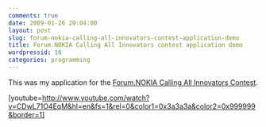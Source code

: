 ```yaml
---
comments: true
date: 2009-01-26 20:04:00
layout: post
slug: forum-nokia-calling-all-innovators-contest-application-demo
title: Forum.NOKIA Calling All Innovators contest application demo
wordpressid: 16
categories: programming
---
```


This was my application for the [Forum.NOKIA Calling All Innovators Contest](http://www.callingallinnovators.com/).  
  
[youtube=http://www.youtube.com/watch?v=CDwL71O4EqM&hl=en&fs=1&rel=0&color1=0x3a3a3a&color2=0x999999&border=1]
